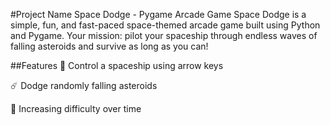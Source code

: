 #Project Name
Space Dodge - Pygame Arcade Game
Space Dodge is a simple, fun, and fast-paced space-themed arcade game built using Python and Pygame.
Your mission: pilot your spaceship through endless waves of falling asteroids and survive as long as you can!

##Features
🚀 Control a spaceship using arrow keys

☄️ Dodge randomly falling asteroids

🧠 Increasing difficulty over time

